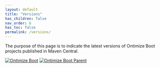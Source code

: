 ```yaml
---
layout: default
title: "Versions"
has_children: false
nav_order: 6
has_toc: false
permalink: /versions/
---
```


The purpose of this page is to indicate the latest versions of Ontimize Boot projects published in Maven Central.

[![Ontimize Boot](https://img.shields.io/maven-central/v/com.ontimize.boot/ontimize-boot-parent?label=Ontimize%20Boot&style=for-the-badge)](https://maven-badges.herokuapp.com/maven-central/com.ontimize.boot/ontimize-boot)
[![Ontimize Boot Parent](https://img.shields.io/maven-central/v/com.ontimize.boot/ontimize-boot-parent?label=Ontimize%20Boot%20Parent&style=for-the-badge)](https://maven-badges.herokuapp.com/maven-central/com.ontimize.boot/ontimize-boot-parent)